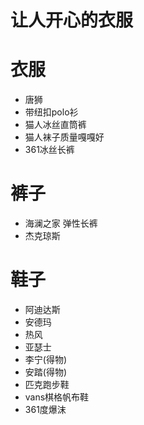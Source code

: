 # 让人开心的衣服

# 衣服
- 唐狮
- 带纽扣polo衫
- 猫人冰丝直筒裤
- 猫人袜子质量嘎嘎好
- 361冰丝长裤

# 裤子
- 海澜之家 弹性长裤
- 杰克琼斯

# 鞋子
- 阿迪达斯
- 安德玛
- 热风
- 亚瑟士
- 李宁(得物)
- 安踏(得物)
- 匹克跑步鞋
- vans棋格帆布鞋
- 361度爆沫
